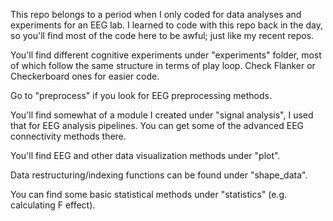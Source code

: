 This repo belongs to a period when I only coded for data analyses and experiments for an EEG lab. I learned to code with this repo back in the day, so you'll find most of the code here to be awful; just like my recent repos. 

You'll find different cognitive experiments under "experiments" folder, most of which follow the same structure in terms of play loop. Check Flanker or Checkerboard ones for easier code. 

Go to "preprocess" if you look for EEG preprocessing methods. 

You'll find somewhat of a module I created under "signal analysis", I used that for EEG analysis pipelines. You can get some of the advanced EEG connectivity methods there. 

You'll find EEG and other data visualization methods under "plot". 

Data restructuring/indexing functions can be found under "shape_data". 

You can find some basic statistical methods under "statistics" (e.g. calculating F effect). 

